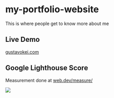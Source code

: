 
# my-portfolio-website
This is where people get to know more about me

## Live Demo
[gustavokei.com](https://gustavokei.com)

## Google Lighthouse Score
Measurement done at [web.dev/measure/](https://web.dev/measure/)

![](https://i.imgur.com/epDkOOj.png)
